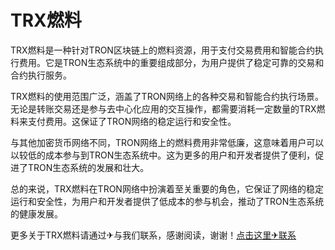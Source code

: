 # TRX燃料

TRX燃料是一种针对TRON区块链上的燃料资源，用于支付交易费用和智能合约执行费用。它是TRON生态系统中的重要组成部分，为用户提供了稳定可靠的交易和合约执行服务。

TRX燃料的使用范围广泛，涵盖了TRON网络上的各种交易和智能合约执行场景。无论是转账交易还是参与去中心化应用的交互操作，都需要消耗一定数量的TRX燃料来支付费用。这保证了TRON网络的稳定运行和安全性。

与其他加密货币网络不同，TRON网络上的燃料费用非常低廉，这意味着用户可以以较低的成本参与到TRON生态系统中。这为更多的用户和开发者提供了便利，促进了TRON生态系统的发展和壮大。

总的来说，TRX燃料在TRON网络中扮演着至关重要的角色，它保证了网络的稳定运行和安全性，为用户和开发者提供了低成本的参与机会，推动了TRON生态系统的健康发展。

更多关于TRX燃料请通过✈与我们联系，感谢阅读，谢谢！[点击这里✈联系](https://t.me/shalong)